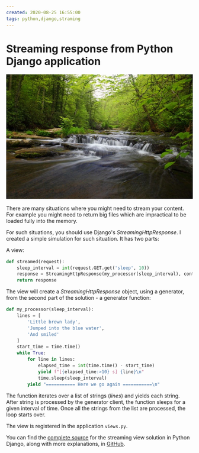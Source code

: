 ```yaml
---
created: 2020-08-25 16:55:00
tags: python,django,straming
---
```


# Streaming response from Python Django application

![stream](img/stream-waterfalls.jpg)

There are many situations where you might need to stream your content. For example you might need to return big files which are impractical to be loaded fully into the memory.

For such situations, you should use Django's *StreamingHttpResponse*. I created a simple simulation for such situation. It has two parts:

A view:

```python
def streamed(request):
    sleep_interval = int(request.GET.get('sleep', 10))
    response = StreamingHttpResponse(my_processor(sleep_interval), content_type='text')
    return response
```

The view will create a *StreamingHttpResponse* object, using a generator, from the second part of the solution - a generator function:

```python
def my_processor(sleep_interval):
    lines = [
        'Little brown lady',
        'Jumped into the blue water',
        'And smiled'
    ]
    start_time = time.time()
    while True:
        for line in lines:
            elapsed_time = int(time.time() - start_time)
            yield f"[{elapsed_time:>10} s] {line}\n"
            time.sleep(sleep_interval)
        yield "=========== Here we go again ===========\n"
```

The function iterates over a list of strings (*lines*) and yields each string. After string is processed by the generator client, the function sleeps for a given interval of time. Once all the strings from the list are processed, the loop starts over.

The view is registered in the application `views.py`.

You can find the [complete source](https://github.com/ivangeorgiev/gems/tree/master/src/python-django-streaming) for the streaming view solution in Python Django, along with more explanations, in [GitHub](https://github.com/ivangeorgiev/gems/tree/master/src/python-django-streaming).


